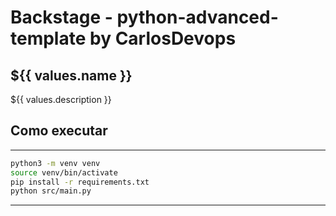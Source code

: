 
# Backstage - python-advanced-template by CarlosDevops
##  ${{ values.name }}

${{ values.description }}



## Como executar

---
```bash
python3 -m venv venv
source venv/bin/activate
pip install -r requirements.txt
python src/main.py
```
---
